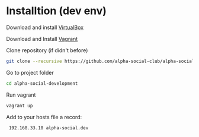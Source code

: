 # Installtion (dev env)

Download and install [VirtualBox](https://www.virtualbox.org/wiki/Downloads)

Download and Install [Vagrant](https://www.vagrantup.com/downloads.html)

Clone repository (if didn't before)
```bash
git clone --recursive https://github.com/alpha-social-club/alpha-social-development
```
Go to project folder
```bash
cd alpha-social-development
```

Run vagrant
```bash
vagrant up
```

Add to your hosts file a record:
```nano
 192.168.33.10 alpha-social.dev
```

